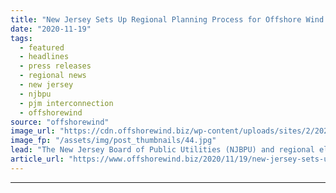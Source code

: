 ```yaml
---
title: "New Jersey Sets Up Regional Planning Process for Offshore Wind Transmission"
date: "2020-11-19"
tags: 
  - featured
  - headlines
  - press releases
  - regional news
  - new jersey
  - njbpu
  - pjm interconnection
  - offshorewind
source: "offshorewind"
image_url: "https://cdn.offshorewind.biz/wp-content/uploads/sites/2/2020/11/19095341/illu.jpg"
image_fp: "/assets/img/post_thumbnails/44.jpg"
lead: "The New Jersey Board of Public Utilities (NJBPU) and regional electricity grid operator PJM Interconnection have agreed to commence a"
article_url: "https://www.offshorewind.biz/2020/11/19/new-jersey-sets-up-regional-planning-process-for-offshore-wind-transmission/"
---
```


---
